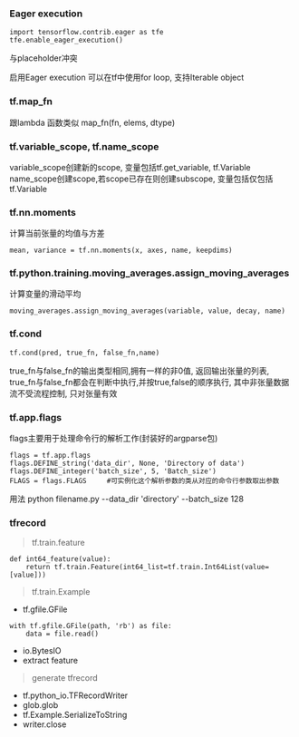 ### Eager execution

```
import tensorflow.contrib.eager as tfe
tfe.enable_eager_execution()
```
与placeholder冲突

启用Eager execution 可以在tf中使用for loop, 支持Iterable object


### tf.map_fn
跟lambda 函数类似
map_fn(fn, elems, dtype)


### tf.variable_scope, tf.name_scope
variable_scope创建新的scope, 变量包括tf.get_variable, tf.Variable
name_scope创建scope,若scope已存在则创建subscope, 变量包括仅包括tf.Variable


### tf.nn.moments
计算当前张量的均值与方差
```
mean, variance = tf.nn.moments(x, axes, name, keepdims)
```

### tf.python.training.moving_averages.assign_moving_averages
计算变量的滑动平均
```
moving_averages.assign_moving_averages(variable, value, decay, name)
```

### tf.cond
```
tf.cond(pred, true_fn, false_fn,name)
```
true_fn与false_fn的输出类型相同,拥有一样的非0值, 返回输出张量的列表,
true_fn与false_fn都会在判断中执行,并按true,false的顺序执行, 其中非张量数据流不受流程控制, 只对张量有效

### tf.app.flags
flags主要用于处理命令行的解析工作(封装好的argparse包)
```
flags = tf.app.flags
flags.DEFINE_string('data_dir', None, 'Directory of data')
flags.DEFINE_integer('batch_size', 5, 'Batch_size')
FLAGS = flags.FLAGS     #可实例化这个解析参数的类从对应的命令行参数取出参数
```
用法 python filename.py --data_dir 'directory'  --batch_size 128



### tfrecord
>tf.train.feature
```
def int64_feature(value):
    return tf.train.Feature(int64_list=tf.train.Int64List(value=[value]))
```
>tf.train.Example
+ tf.gfile.GFile
```
with tf.gfile.GFile(path, 'rb') as file:
    data = file.read()
```
+ io.BytesIO
+ extract feature
> generate tfrecord
+ tf.python_io.TFRecordWriter
+ glob.glob
+ tf.Example.SerializeToString
+ writer.close



